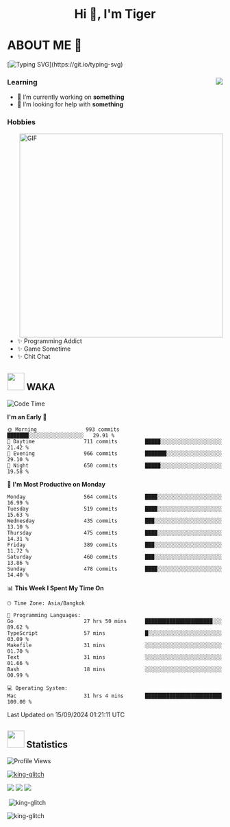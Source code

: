 <h1 align="center">Hi 👋, I'm Tiger</h1>




# ABOUT ME 💬

[![Typing SVG](https://readme-typing-svg.herokuapp.com?color=22F771&vCenter=true&lines=A+perssionate+developer+from+nowhere.)](https://git.io/typing-svg)

<div>
 <img align="right" src="https://spotify-github-profile.vercel.app/api/view?uid=12129734423&cover_image=false&theme=default&bar_color=22d016&bar_color_cover=true" />
 <h3>Learning</h3>
 
 <ul>
  <li>🔭 I’m currently working on <b>something</b></li>
  <li>🤝 I’m looking for help with <b>something</b></li>
 </ul>
 
</div>
<div>
 <h3>Hobbies</h3>
 <img align="right" height="475px"  alt="GIF" src="https://i.pinimg.com/originals/1f/b7/db/1fb7dbee557e5ed509f7517da8a84d58.gif" />
 <ul>
  <li>✨ Programming Addict</li>
  <li>✨ Game Sometime</li>
  <li>✨ Chit Chat</li>
 </ul>
 
</div>



## <img height="40" src="https://raw.githubusercontent.com/innng/innng/master/assets/kyubey.gif"/> WAKA

<!--START_SECTION:waka-->
![Code Time](http://img.shields.io/badge/Code%20Time-2%2C364%20hrs%2016%20mins-blue)

**I'm an Early 🐤** 

```text
🌞 Morning                993 commits         ███████░░░░░░░░░░░░░░░░░░   29.91 % 
🌆 Daytime                711 commits         █████░░░░░░░░░░░░░░░░░░░░   21.42 % 
🌃 Evening                966 commits         ███████░░░░░░░░░░░░░░░░░░   29.10 % 
🌙 Night                  650 commits         █████░░░░░░░░░░░░░░░░░░░░   19.58 % 
```
📅 **I'm Most Productive on Monday** 

```text
Monday                   564 commits         ████░░░░░░░░░░░░░░░░░░░░░   16.99 % 
Tuesday                  519 commits         ████░░░░░░░░░░░░░░░░░░░░░   15.63 % 
Wednesday                435 commits         ███░░░░░░░░░░░░░░░░░░░░░░   13.10 % 
Thursday                 475 commits         ████░░░░░░░░░░░░░░░░░░░░░   14.31 % 
Friday                   389 commits         ███░░░░░░░░░░░░░░░░░░░░░░   11.72 % 
Saturday                 460 commits         ███░░░░░░░░░░░░░░░░░░░░░░   13.86 % 
Sunday                   478 commits         ████░░░░░░░░░░░░░░░░░░░░░   14.40 % 
```


📊 **This Week I Spent My Time On** 

```text
🕑︎ Time Zone: Asia/Bangkok

💬 Programming Languages: 
Go                       27 hrs 50 mins      ██████████████████████░░░   89.62 % 
TypeScript               57 mins             █░░░░░░░░░░░░░░░░░░░░░░░░   03.09 % 
Makefile                 31 mins             ░░░░░░░░░░░░░░░░░░░░░░░░░   01.70 % 
Text                     31 mins             ░░░░░░░░░░░░░░░░░░░░░░░░░   01.66 % 
Bash                     18 mins             ░░░░░░░░░░░░░░░░░░░░░░░░░   00.99 % 

💻 Operating System: 
Mac                      31 hrs 4 mins       █████████████████████████   100.00 % 
```


 Last Updated on 15/09/2024 01:21:11 UTC
<!--END_SECTION:waka-->
## <img height="40" src="https://raw.githubusercontent.com/innng/innng/master/assets/kyubey.gif"/> Statistics
![Profile Views](https://komarev.com/ghpvc/?username=king-glitch)  

<p align="left"> 
 <a href="https://github.com/ryo-ma/github-profile-trophy">
  <img src="https://github-profile-trophy.vercel.app/?username=king-glitch&theme=dracula" alt="king-glitch" />
 </a> </p>

![](https://github-profile-summary-cards.vercel.app/api/cards/profile-details?username=king-glitch&theme=dracula)
![](https://github-profile-summary-cards.vercel.app/api/cards/stats?username=king-glitch&theme=dracula) 
![](https://github-profile-summary-cards.vercel.app/api/cards/productive-time?username=king-glitch&theme=dracula)


<p>&nbsp;<img align="center" src="https://github-readme-stats.vercel.app/api?username=king-glitch&theme=dracula" alt="king-glitch" /></p>

<p><img align="center" src="https://github-readme-streak-stats.herokuapp.com/?user=king-glitch&theme=dracula" alt="king-glitch" /></p>

